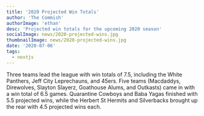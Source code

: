 ```yaml
---
title: '2020 Projected Win Totals'
author: 'The Commish'
authorImage: 'ethan'
desc: 'Projected win totals for the upcoming 2020 season'
socialImage: news/2020-projected-wins.jpg
thumbnailImage: news/2020-projected-wins.jpg
date: '2020-07-06'
tags:
  - nextjs
---
```


Three teams lead the league with win totals of 7.5, including the White Panthers, Jeff City Leprechauns, and 45ers. Five teams (Macdaddys, Direwolves, Slayton Slayerz, Goathouse Alums, and Outkasts) came in with a win total of 6.5 games. Quarantine Cowboys and Baba Yagas finished with 5.5 projected wins, while the Herbert St Hermits and Silverbacks brought up the rear with 4.5 projected wins each.
